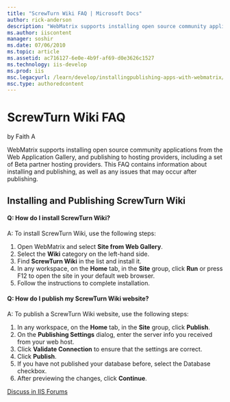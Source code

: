 ```yaml
---
title: "ScrewTurn Wiki FAQ | Microsoft Docs"
author: rick-anderson
description: "WebMatrix supports installing open source community applications from the Web Application Gallery, and publishing to hosting providers, including a set of Be..."
ms.author: iiscontent
manager: soshir
ms.date: 07/06/2010
ms.topic: article
ms.assetid: ac716127-6e0e-4b9f-af69-d0e3626c1527
ms.technology: iis-develop
ms.prod: iis
msc.legacyurl: /learn/develop/installingpublishing-apps-with-webmatrix/screwturn-wiki-faq
msc.type: authoredcontent
---
```

ScrewTurn Wiki FAQ
====================
by Faith A

WebMatrix supports installing open source community applications from the Web Application Gallery, and publishing to hosting providers, including a set of Beta partner hosting providers. This FAQ contains information about installing and publishing, as well as any issues that may occur after publishing.

## Installing and Publishing ScrewTurn Wiki

#### Q: How do I install ScrewTurn Wiki?

A: To install ScrewTurn Wiki, use the following steps:

1. Open WebMatrix and select **Site from Web Gallery**.
2. Select the **Wiki** category on the left-hand side.
3. Find **ScrewTurn Wiki** in the list and install it.
4. In any workspace, on the **Home** tab, in the **Site** group, click **Run** or press F12 to open the site in your default web browser.
5. Follow the instructions to complete installation.

#### Q: How do I publish my ScrewTurn Wiki website?

A: To publish a ScrewTurn Wiki website, use the following steps:

1. In any workspace, on the **Home** tab, in the **Site** group, click **Publish**.
2. On the **Publishing Settings** dialog, enter the server info you received from your web host.
3. Click **Validate Connection** to ensure that the settings are correct.
4. Click **Publish**.
5. If you have not published your database before, select the Database checkbox.
6. After previewing the changes, click **Continue**.
  
  
[Discuss in IIS Forums](https://forums.iis.net/1166.aspx)